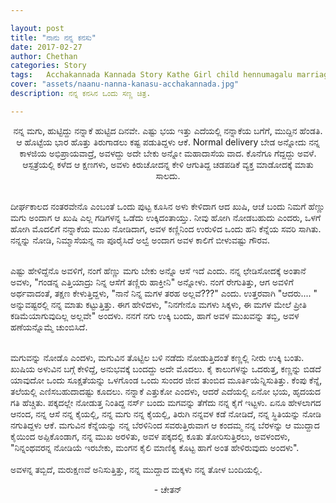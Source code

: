 ```yaml
---

layout: post
title: "ನಾನು ನನ್ನ ಕನಸು"
date: 2017-02-27
author: Chethan
categories: Story
tags:	Acchakannada Kannada Story Kathe Girl child hennumagalu marriage life jeevana kanasu
cover: "assets/naanu-nanna-kanasu-acchakannada.jpg"
description: ನನ್ನ ಕನಸಿನ ಒಂದು ಸಣ್ಣ ಚಿತ್ರ.

---
```


<p align ="center">ನನ್ನ ಮಗು, ಹುಟ್ಟಿದ್ದು ನನ್ನಾಕೆ ಹುಟ್ಟಿದ ದಿನವೇ. ಎಷ್ಟು ಭಯ ಇತ್ತು ಎದೆಯಲ್ಲಿ ನನ್ನಾಕೆಯ ಬಗೆಗೆ, ಮುದ್ದಿನ ಹೆಂಡತಿ. ಆ ಹೊಟ್ಟೆಯ ಭಾರ ಹೊತ್ತು ತಿರುಗಾಡಲು ಕಷ್ಟ ಪಡುತಿದ್ದಳು ಆಕೆ. Normal delivery ಬೇಡ ಅನ್ನೋದು ನನ್ನ ಕಾಳಜಿಯ ಅಭಿಪ್ರಾಯವಾದ್ರೆ, ಅವಳದ್ದು ಅದೇ ಬೇಕು ಅನ್ನೋ ಮಹಾದಾಸೆಯ ವಾದ. ಕೊನೆಗೂ ಗೆದ್ದದ್ದು ಅವಳೆ. ಆಸ್ಪತ್ರೆಯಲ್ಲಿ ಕಳೆದ ಆ ಕ್ಷಣಗಳು, ಅವಳು ಕಿರುಚೋದನ್ನ ಕೇಳಿ ಆಗುತಿದ್ದ ಚಡಪಡಿಕೆ ವ್ಯಕ್ತ ಮಾಡೋದಕ್ಕೆ ಮಾತು ಸಾಲದು.<br><br>

ದೀರ್ಘಕಾಲದ ನಂತರವೇನೊ ಎಂಬಂತೆ ಒಂದು ಪುಟ್ಟ ಕೂಸಿನ ಅಳು ಕೇಳಿದಾಗ ಆದ ಖುಷಿ, ಆಚೆ ಬಂದು ನಿಮಗೆ ಹೆಣ್ಣು ಮಗು ಅಂದಾಗ ಆ ಖುಷಿ ಎಲ್ಲ ಗಡಿಗಳನ್ನ ಒಡೆದು ಉಕ್ಕಿದಂತಾಯ್ತು. ನೀವು ಹೋಗಿ ನೋಡಬಹುದು ಎಂದರು, ಒಳಗೆ ಹೋಗಿ ಮೊದಲಿಗೆ ನನ್ನಾಕೆಯ ಮುಖ ನೋಡಿದಾಗ, ಅವಳ ಕಣ್ಣಿನಿಂದ ಉರುಳಿದ ಒಂದು ಹನಿ ಕೆನ್ನೆಯ ಸವರಿ ಸಾಗಿತು. ನನ್ನನ್ನು ನೋಡಿ, ನಿಮ್ಮಾಸೆಯನ್ನ ನಾ ಪೂರೈಸಿದೆ ಅಲ್ವೆ ಅಂದಾಗ ಅವಳ ಕಾಲಿಗೆ ಬೀಳುವಷ್ಟು ಗೌರವ.<br><br>

ಎಷ್ಟು ಹೇಳಿದ್ದೆನೊ ಅವಳಿಗೆ, ನಂಗೆ ಹೆಣ್ಣು ಮಗು ಬೇಕು ಅನ್ನೊ ಆಸೆ ಇದೆ ಎಂದು. ನನ್ನ ಛೇಡಿಸೋದಕ್ಕೆ ಅಂತಾನೆ ಅವಳು, "ಗಂಡನ್ನ ಎತ್ತಿಯಾದ್ರು ನಿನ್ನ ಆಸೆಗೆ ತಣ್ಣಿರು ಹಾಕ್ತೀನಿ" ಅನ್ನೋಳು. ನಂಗೆ ರೇಗುತಿತ್ತು, ಆಗ ಅವಳಿಗೆ ಅರ್ಥವಾದಂತೆ, ತಕ್ಷಣ ಕೇಳುತ್ತಿದ್ದಳು, "ನಾನೆ ನಿನ್ನ ಮಗಳ ತರಹ ಅಲ್ಲವೆ???" ಎಂದು. ಉತ್ತರವಾಗಿ "ಆದರು.... " ಅನ್ನುವಷ್ಟರಲ್ಲಿ ನನ್ನ ಮಾತು ಕಟ್ಟುತ್ತಿತ್ತು. ಈಗ ಹೇಳಿದಳು, "ನಿನಗೇನೊ ಮಗಳು ಸಿಕ್ಕಳು, ಈ ಮಗಳ ಮೇಲೆ ಪ್ರೀತಿ ಕಡಿಮೆಯಾಗುವುದಿಲ್ಲ ಅಲ್ಲವೇ" ಅಂದಳು. ನನಗೆ ನಗು ಉಕ್ಕಿ ಬಂದು, ಹಾಗೆ ಅವಳ ಮುಖವನ್ನು ತಬ್ಬಿ, ಅವಳ ಹಣೆಯನ್ನೊಮ್ಮೆ ಚುಂಬಿಸಿದೆ.<br><br>

ಮಗುವನ್ನು ನೋಡೊ ಎಂದಳು, ಮಗುವಿನ ತೊಟ್ಟಿಲ ಬಳಿ ನಡೆದು ನೋಡುತ್ತಿದಂತೆ ಕಣ್ಣಲ್ಲಿ ನೀರು ಉಕ್ಕಿ ಬಂತು. ಖುಷಿಯ ಅಳುವಿನ ಬಗ್ಗೆ ಕೇಳಿದ್ದೆ, ಅನುಭವಕ್ಕೆ ಬಂದದ್ದು ಅದೇ ಮೊದಲು. ಕೈ ಕಾಲುಗಳನ್ನು ಒದರುತ್ತ, ಕಣ್ಣನ್ನು ಬಿಡದೆ ಯಾವುದೋ ಒಂದು ಸೂಕ್ಷತೆಯನ್ನು ಒಳಗೊಂಡ ಒಂದು ಸುಂದರ ಜೀವ ತುಂಬಿದ ಮೂರ್ತಿಯೆನ್ನಿಸುತಿತ್ತು. ಕೆಂಪು ಕೆನ್ನೆ, ತಲೆಯಲ್ಲಿ ಎಣಿಸಬಹುದಾದಷ್ಟು ಕೂದಲು. ನನ್ನಾಕೆ ಎತ್ತುಕೋ ಎಂದಳು, ಆದರೆ ಎದೆಯಲ್ಲಿ ಏನೋ ಭಯ, ಹೃದಯದ ಗತಿ ಹೆಚ್ಚಿತು. ಪಕ್ಕದಲ್ಲೇ ನೋಡುತ್ತ ನಿಂತಿದ್ದ ನರ್ಸ್ ಬಂದು ಮಗವನ್ನು ತೆಗೆದು ನನ್ನ ಕೈಗೆ ಇಟ್ಟಳು. ಏನೂ ಹೇಳಲಾಗದ ಆನಂದ, ನನ್ನ ಆಸೆ ನನ್ನ ಕೈಯಲ್ಲಿ, ನನ್ನ ಮಗು ನನ್ನ ಕೈಯಲ್ಲಿ, ತಿರುಗಿ ನನ್ನವಳ ಕಡೆ ನೋಡಿದೆ, ನನ್ನ ಸ್ಥಿತಿಯನ್ನು ನೋಡಿ ನಗುತಿದ್ದಳು ಆಕೆ. ಮಗುವಿನ ಕೆನ್ನೆಯನ್ನು ನನ್ನ ಬೆರಳಿನಿಂದ ಸವರುತ್ತಿರುವಾಗ ಆ ಕಂದಮ್ಮ ನನ್ನ ಬೆರಳನ್ನು ಆ ಮುದ್ದಾದ ಕೈಯಿಂದ ಅಪ್ಪಿಕೊಂಡಾಗ, ನನ್ನ ಮುಖ ಅರಳಿತು, ಅವಳ ಪಕ್ಕದಲ್ಲಿ ಕೂತು ತೋರಿಸುತ್ತಿರಲು, ಅವಳಂದಳು, "ನಿನ್ನಂಥವರನ್ನ ನೋಡಿಯೆ ಇರಬೇಕು, ಮಂಗನ ಕೈಲಿ ಮಾಣಿಕ್ಯ ಕೊಟ್ಟ ಹಾಗೆ ಅಂತ ಹೇಳಿರುವುದು ಅಂದಳು".<br><br> ಅವಳನ್ನ ತಬ್ಬಿದೆ, ಮರುಕ್ಷಣವೆ ಅನಿಸುತ್ತಿತ್ತು, ನನ್ನ ಮುದ್ದಾದ ಮಕ್ಕಳು ನನ್ನ ತೋಳ ಬಂದಿಯಲ್ಲಿ.</p>

<p align ="center">- ಚೇತನ್</p>
